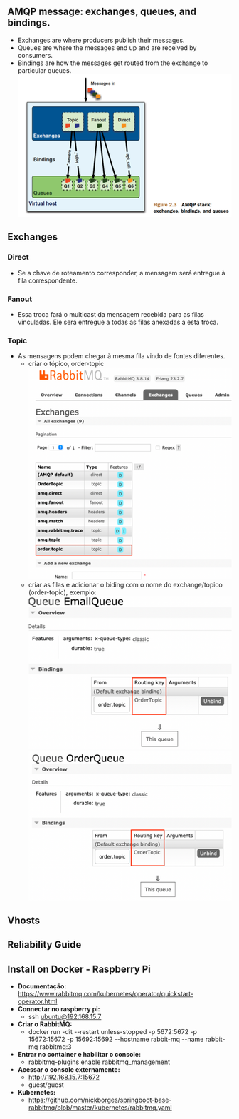 ## AMQP message: exchanges, queues, and bindings. 
* Exchanges are where producers publish their messages.
* Queues are where the messages end up and are received by consumers. 
* Bindings are how the messages get routed from the exchange to particular queues.
![img.png](img.png)

## Exchanges
### Direct 
* Se a chave de roteamento corresponder, a mensagem será entregue à fila correspondente.

### Fanout
* Essa troca fará o multicast da mensagem recebida para as filas vinculadas. Ele será entregue a todas as filas anexadas a esta troca. 

### Topic
* As mensagens podem chegar à mesma fila vindo de fontes diferentes.
  * criar o tópico, order-topic
    ![img_5.png](img_5.png)
  * criar as filas e adicionar o biding com o nome do exchange/topico (order-topic), exemplo:
    ![img_6.png](img_6.png)
    ![img_7.png](img_7.png)  


## Vhosts

## Reliability Guide

## Install on Docker - Raspberry Pi
* **Documentação:** https://www.rabbitmq.com/kubernetes/operator/quickstart-operator.html
* **Connectar no raspberry pi:** 
  * ssh ubuntu@192.168.15.7
* **Criar o RabbitMQ:**
  * docker run -dit --restart unless-stopped -p 5672:5672 -p 15672:15672 -p 15692:15692 --hostname rabbit-mq --name rabbit-mq rabbitmq:3
* **Entrar no container e habilitar o console:**
  * rabbitmq-plugins enable rabbitmq_management
* **Acessar o console externamente:** 
  * http://192.168.15.7:15672
  * guest/guest
* **Kubernetes:**
    * https://github.com/nickborges/springboot-base-rabbitmq/blob/master/kubernetes/rabbitmq.yaml